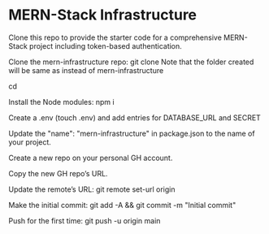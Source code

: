 # MERN-Stack Infrastructure

Clone this repo to provide the starter code for a comprehensive MERN-Stack project including token-based authentication.

Clone the mern-infrastructure repo: git clone <url of mern-infrastructure> <name-of-project>
Note that the folder created will be same as <name-of-project> instead of mern-infrastructure

cd <name-of-project>

Install the Node modules: npm i

Create a .env (touch .env) and add entries for DATABASE_URL and SECRET

Update the "name": "mern-infrastructure" in package.json to the name of your project.

Create a new repo on your personal GH account.

Copy the new GH repo’s URL.

Update the remote’s URL: git remote set-url origin <paste the copied GH url>

Make the initial commit: git add -A && git commit -m "Initial commit"

Push for the first time: git push -u origin main
